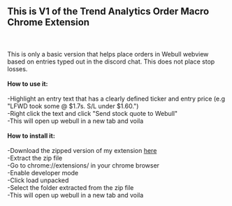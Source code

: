 <h2>This is V1 of the Trend Analytics Order Macro Chrome Extension</h2>
<br>
<br>
This is only a basic version that helps place orders in Webull webview based on entries typed out in the discord chat. This does not place stop losses.
<br>
<br>
<b>How to use it:</b>
<br>
<br>
-Highlight an entry text that has a clearly defined ticker and entry price (e.g "LFWD took some @ $1.7s. S/L under $1.60.")
<br>
-Right click the text and click "Send stock quote to Webull"
<br>
-This will open up webull in a new tab and voila
<br>
<br>
<b>How to install it:</b>
<br>
<br>
-Download the zipped version of my extension <a href="https://github.com/andrewvpham/ta-order-macro/releases/download/v1/ta-order-macro-v1.zip">here</a>
<br>
-Extract the zip file
<br>
-Go to chrome://extensions/ in your chrome browser
<br>
-Enable developer mode
<br>
-Click load unpacked
<br>
-Select the folder extracted from the zip file
<br>
-This will open up webull in a new tab and voila
